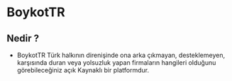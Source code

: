 # BoykotTR
## Nedir ?
- BoykotTR Türk halkının direnişinde ona arka çıkmayan, desteklemeyen, karşısında duran veya yolsuzluk yapan firmaların hangileri olduğunu görebileceğiniz açık Kaynaklı bir platformdur.
